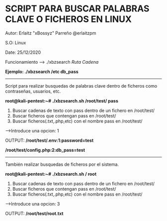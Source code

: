 # SCRIPT PARA BUSCAR PALABRAS CLAVE O FICHEROS EN LINUX

Autor: Erlaitz "xBossyz" Parreño @erlaitzpm

S.O: Linux

Date: 25/12/2020

Funcionamiento --> ./xbzsearch *Ruta* *Cadena* 
  
__Ejemplo: ./xbzsearch /etc db_pass__

____________________________________________________________________

Script para realizar busquedas de palabras clave dentro de ficheros como contraseñas, usuarios, etc.

__root@kali-pentest:~# ./xbzsearch.sh /root/test/ pass__
1) Buscar cadenas de texto con pass dentro de un fichero en /root/test/   
2) Buscar ficheros que contengan pass en /root/test/                      
3) Buscar ficheros(.txt,.php,etc) con el nombre pass en /root/test/ 

-->Introduce una opcion: 1

OUTPUT:
__/root/test/.env:1:password=test__

__/root/test/config.php:2:db_pass=test__

___________________________________________________________________

También realizar busquedas de ficheros por el sistema.

__root@kali-pentest:~# ./xbzsearch.sh / root__
1) Buscar cadenas de texto con pass dentro de un fichero en /root/test/   
2) Buscar ficheros que contengan pass en /root/test/                      
3) Buscar ficheros(.txt,.php,etc) con el nombre pass en /root/test/ 

-->Introduce una opcion: 3

OUTPUT:
__/root/test/root.txt__
